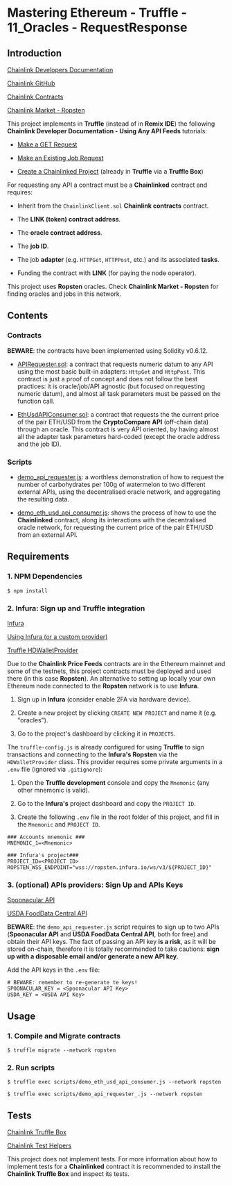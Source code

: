 # Mastering Ethereum - Truffle - 11_Oracles - RequestResponse

## Introduction

[Chainlink Developers Documentation](https://docs.chain.link/docs)

[Chainlink GitHub](https://github.com/smartcontractkit/chainlink)

[Chainlink Contracts](https://www.npmjs.com/package/@chainlink/contracts)

[Chainlink Market - Ropsten](https://market.link/search/jobs?search=ropsten)

This project implements in **Truffle** (instead of in **Remix IDE**) the following **Chainlink Developer Documentation - Using Any API Feeds** tutorials:

- [Make a GET Request](https://docs.chain.link/docs/make-a-http-get-request)

- [Make an Existing Job Request](https://docs.chain.link/docs/existing-job-request)

- [Create a Chainlinked Project](https://docs.chain.link/docs/create-a-chainlinked-project) (already in **Truffle** via a **Truffle Box**)

For requesting any API a contract must be a **Chainlinked** contract and requires:

- Inherit from the `ChainlinkClient.sol` **Chainlink contracts** contract.

- The **LINK (token) contract address**.

- The **oracle contract address**.

- The **job ID**.

- The job **adapter** (e.g. `HTTPGet`, `HTTPPost`, etc.) and its associated **tasks**.

- Funding the contract with **LINK** (for paying the node operator).

This project uses **Ropsten** oracles. Check **Chainlink Market - Ropsten** for finding oracles and jobs in this network.

## Contents

### Contracts

**BEWARE**: the contracts have been implemented using Solidity v0.6.12.

- [APIRequester.sol](contracts/APIRequester.sol): a contract that requests numeric datum to any API using the most basic built-in adapters: `HttpGet` and `HttpPost`. This contract is just a proof of concept and does not follow the best practices: it is oracle/job/API agnostic (but focused on requesting numeric datum), and almost all task parameters must be passed on the function call.

- [EthUsdAPIConsumer.sol](contracts/EthUsdAPIConsumer.sol): a contract that requests the the current price of the pair ETH/USD from the **CryptoCompare API** (off-chain data) through an oracle. This contract is very API oriented, by having almost all the adapter task parameters hard-coded (except the oracle address and the job ID).

### Scripts

- [demo_api_requester.js](scripts/demo_api_requester.js): a worthless demonstration of how to request the number of carbohydrates per 100g of watermelon to two different external APIs, using the decentralised oracle network, and aggregating the resulting data.

- [demo_eth_usd_api_consumer.js](scripts/demo_eth_usd_api_consumer.js): shows the process of how to use the **Chainlinked** contract, along its interactions with the decentralised oracle network, for requesting the current price of the pair ETH/USD from an external API.

## Requirements

### 1. NPM Dependencies

```shell
$ npm install
```

### 2. Infura: Sign up and Truffle integration

[Infura](https://infura.io/)

[Using Infura (or a custom provider)](https://www.trufflesuite.com/tutorials/using-infura-custom-provider)

[Truffle HDWalletProvider](https://github.com/trufflesuite/truffle/tree/develop/packages/hdwallet-provider)

Due to the **Chainlink Price Feeds** contracts are in the Ethereum mainnet and some of the testnets, this project contracts must be deployed and used there (in this case **Ropsten**). An alternative to setting up locally your own Ethereum node connected to the **Ropsten** network is to use **Infura**.

1. Sign up in **Infura** (consider enable 2FA via hardware device).

2. Create a new project by clicking `CREATE NEW PROJECT` and name it (e.g. "oracles").

3. Go to the project's dashboard by clicking it in `PROJECTS`.

The `truffle-config.js` is already configured for using **Truffle** to sign transactions and connecting to the **Infura's Ropsten** via the `HDWalletProvider` class. This provider requires some private arguments in a `.env` file (ignored via `.gitignore`):

1. Open the **Truffle development** console and copy the `Mnemonic` (any other mnemonic is valid).

2. Go to the **Infura's** project dashboard and copy the `PROJECT ID`.

3. Create the following `.env` file in the root folder of this project, and fill in the `Mnemonic` and `PROJECT ID`.

```shell
### Accounts mnemonic ###
MNEMONIC_1=<Mnemonic>

### Infura's project###
PROJECT_ID=<PROJECT ID>
ROPSTEN_WSS_ENDPOINT="wss://ropsten.infura.io/ws/v3/${PROJECT_ID}"
```

### 3. (optional) APIs providers: Sign Up and APIs Keys

[Spoonacular API](https://spoonacular.com/food-api)

[USDA FoodData Central API](https://fdc.nal.usda.gov/api-guide.html)

**BEWARE**: the `demo_api_requester.js` script requires to sign up to two APIs (**Spoonacular API** and **USDA FoodData Central API**, both for free) and obtain their API keys. The fact of passing an API key **is a risk**, as it will be stored on-chain, therefore it is totally recommended to take cautions: **sign up with a disposable email and/or generate a new API key**.

Add the API keys in the `.env` file:

```shell
# BEWARE: remember to re-generate te keys!
SPOONACULAR_KEY = <Spoonacular API Key>
USDA_KEY = <USDA API Key>
```

## Usage

### 1. Compile and Migrate contracts

```shell
$ truffle migrate --network ropsten
```

### 2. Run scripts

```shell
$ truffle exec scripts/demo_eth_usd_api_consumer.js --network ropsten
```

```shell
$ truffle exec scripts/demo_api_requester_.js --network ropsten
```

## Tests

[Chainlink Truffle Box](https://github.com/smartcontractkit/box)

[Chainlink Test Helpers](https://www.npmjs.com/package/@chainlink/test-helpers)

This project does not implement tests. For more information about how to implement tests for a **Chainlinked** contract it is recommended to install the **Chainlink Truffle Box** and inspect its tests.
